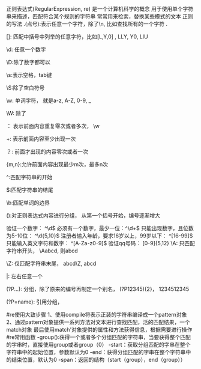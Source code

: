 正则表达式(RegularExpression, re)
是一个计算机科学的概念
用于使用单个字符串来描述，匹配符合某个规则的字符串
常常用来检索，替换某些模式的文本
正则的写法
.(点号):表示任意一个字符，除了\n, 比如查找所有的一个字符 .

[]: 匹配中括号中列举的任意字符，比如[L,Y,0] , LLY, Y0, LIU

\d: 任意一个数字

\D:除了数字都可以

\s:表示空格，tab键

\S:除了空白符号

\w: 单词字符， 就是a-z, A-Z, 0-9, _

\W: 除了

： 表示前面内容重复零次或者多次， \w

+: 表示前面内容至少出现一次

？: 前面才出现的内容零次或者一次

{m,n}:允许前面内容出现最少m次，最多n次

^:匹配字符串的开始

$:匹配字符串的结尾

\b:匹配单词的边界

():对正则表达式内容进行分组， 从第一个括号开始，编号逐渐增大

  验证一个数字： ^\d$
  必须有一个数字，最少一位：^\d+$
  只能出现数字，且位数为5-10位： ^\d{5,10}$
  注册者输入年龄，要求16岁以上，99岁以下： ^[16-99]$
  只能输入英文字符和数字： ^[A-Za-z0-9]$
  验证qq号码： [0-9]{5,12}
\A: 只匹配字符串开头， \Aabcd, 则abcd

\Z: 仅匹配字符串末尾， abcd\Z, abcd

|: 左右任意一个

(?P...): 分组，除了原来的编号再制定一个别名， (?P12345){2}， 1234512345

(?P=name): 引用分组，

#re使用大致步骤
1、使用compile将表示正装的字符串编译成一个pattern对象
2、通过pattern对象提供一系列方法对文本进行查找匹配，活的匹配结果，一个match对象
最后使用match'对象提供的属性和方法获得信息，根据需要进行操作
#re常用函数
-group():获得一个或者多个分组匹配的字符串，当要获得整个匹配的字串时，直接使用group或者group（0）
-start：获取分组匹配的字串在整个字符串中的起始位置，参数默认为0
-end：获得分组匹配的字串在整个字符串中的结束位置，默认为0
-span：返回的结构（start（group），end（group））
